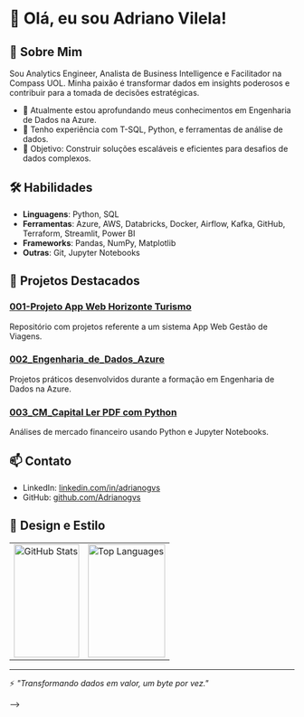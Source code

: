# 👋 Olá, eu sou Adriano Vilela!

## 🚀 Sobre Mim
Sou Analytics Engineer, Analista de Business Intelligence e Facilitador na Compass UOL. Minha paixão é transformar dados em insights poderosos e contribuir para a tomada de decisões estratégicas.

- 🌱 Atualmente estou aprofundando meus conhecimentos em Engenharia de Dados na Azure.
- 💼 Tenho experiência com T-SQL, Python, e ferramentas de análise de dados.
- 🎯 Objetivo: Construir soluções escaláveis e eficientes para desafios de dados complexos.

## 🛠️ Habilidades
- **Linguagens**: Python, SQL
- **Ferramentas**: Azure, AWS, Databricks, Docker, Airflow, Kafka, GitHub, Terraform, Streamlit, Power BI
- **Frameworks**: Pandas, NumPy, Matplotlib
- **Outras**: Git, Jupyter Notebooks

## 📂 Projetos Destacados

### [001-Projeto App Web Horizonte Turismo](https://github.com/Adrianogvs/horizonte_turismo)
Repositório com projetos referente a um sistema App Web Gestão de Viagens.

### [002_Engenharia_de_Dados_Azure](https://github.com/Adrianogvs/002_Engenharia_de_Dados_Azure)
Projetos práticos desenvolvidos durante a formação em Engenharia de Dados na Azure.

### [003_CM_Capital Ler PDF com Python](https://github.com/Adrianogvs/007_CM_Capital)
Análises de mercado financeiro usando Python e Jupyter Notebooks.

## 📫 Contato
- LinkedIn: [linkedin.com/in/adrianogvs](https://www.linkedin.com/in/adrianogvs)
- GitHub: [github.com/Adrianogvs](https://github.com/Adrianogvs)

## 🎨 Design e Estilo

<table>
  <tr>
    <td>
      <img src="https://github-readme-stats.vercel.app/api?username=Adrianogvs&show_icons=true&theme=dark" alt="GitHub Stats" width="100%" height="200px" />
    </td>
    <td>
      <img src="https://github-readme-stats.vercel.app/api/top-langs/?username=Adrianogvs&layout=compact&theme=dark" alt="Top Languages" width="100%" height="200px" />
    </td>
  </tr>
</table>


---
⚡ *"Transformando dados em valor, um byte por vez."*

-->
